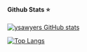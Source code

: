 #### Github Stats ⭐

[![ysawyers GitHub stats](https://github-readme-stats.vercel.app/api?username=ysawyers)](https://github.com/anuraghazra/github-readme-stats)

[![Top Langs](https://github-readme-stats.vercel.app/api/top-langs/?username=ysawyers&layout=compact)](https://github.com/ysawyers/github-readme-stats)
